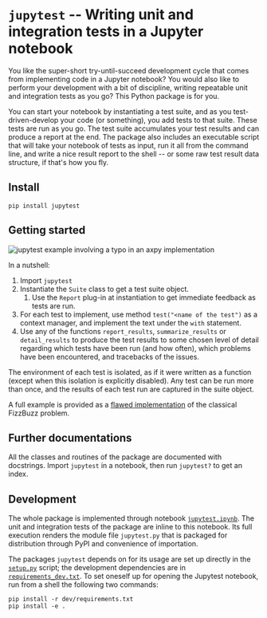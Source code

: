 # `jupytest` -- Writing unit and integration tests in a Jupyter notebook

You like the super-short try-until-succeed development cycle that comes from
implementing code in a Jupyter notebook? You would also like to perform your
development with a bit of discipline, writing repeatable unit and integration
tests as you go? This Python package is for you.

You can start your notebook by instantiating a test suite, and as you
test-driven-develop your code (or something), you add tests to that suite.
These tests are run as you go. The test suite accumulates your test results
and can produce a report at the end. The package also includes an executable
script that will take your notebook of tests as input, run it all from the
command line, and write a nice result report to the shell -- or some raw test
result data structure, if that's how you fly.

## Install

```
pip install jupytest
```


## Getting started

![jupytest example involving a typo in an axpy
implementation](examples/axpy.png)

In a nutshell:

1. Import `jupytest`
1. Instantiate the `Suite` class to get a test suite object.
    1. Use the `Report` plug-in at instantiation to get immediate feedback as
       tests are run.
1. For each test to implement, use method `test("<name of the test")` as a
   context manager, and implement the text under the `with` statement.
1. Use any of the functions `report_results`, `summarize_results` or
   `detail_results` to produce the test results to some chosen level of
   detail regarding which tests have been run (and how often), which problems
   have been encountered, and tracebacks of the issues.

The environment of each test is isolated, as if it were written as a function
(except when this isolation is explicitly disabled). Any test can be run more
than once, and the results of each test run are captured in the suite object.

A full example is provided as a [flawed
implementation](examples/fizzbuzz.ipynb) of the classical FizzBuzz problem.


## Further documentations

All the classes and routines of the package are documented with docstrings.
Import `jupytest` in a notebook, then run `jupytest?` to get an index.


## Development

The whole package is implemented through notebook
[`jupytest.ipynb`](jupytest.ipynb). The unit and integration tests of the
package are inline to this notebook. Its full execution renders the module file
`jupytest.py` that is packaged for distribution through PyPI and convenience
of importation.

The packages `jupytest` depends on for its usage are set up directly in the
[`setup.py`](setup.py) script; the development dependencies are in
[`requirements_dev.txt`](requirements_dev.txt). To set oneself up for opening
the Jupytest notebook, run from a shell the following two commands:

```
pip install -r dev/requirements.txt
pip install -e .
```

